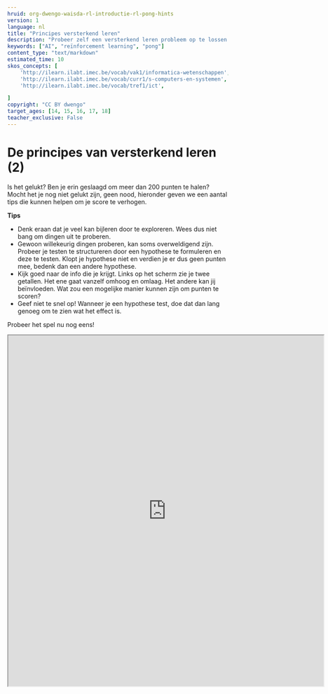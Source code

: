 ```yaml
---
hruid: org-dwengo-waisda-rl-introductie-rl-pong-hints
version: 1
language: nl
title: "Principes versterkend leren"
description: "Probeer zelf een versterkend leren probleem op te lossen."
keywords: ["AI", "reïnforcement learning", "pong"]
content_type: "text/markdown"
estimated_time: 10
skos_concepts: [
    'http://ilearn.ilabt.imec.be/vocab/vak1/informatica-wetenschappen', 
    'http://ilearn.ilabt.imec.be/vocab/curr1/s-computers-en-systemen',
    'http://ilearn.ilabt.imec.be/vocab/tref1/ict',

]
copyright: "CC BY dwengo"
target_ages: [14, 15, 16, 17, 18]
teacher_exclusive: False
---
```


# De principes van versterkend leren (2)

Is het gelukt? Ben je erin geslaagd om meer dan 200 punten te halen? Mocht het je nog niet gelukt zijn, geen nood, hieronder geven we een aantal tips die kunnen helpen om je score te verhogen.

**Tips**
- Denk eraan dat je veel kan bijleren door te exploreren. Wees dus niet bang om dingen uit te proberen.
- Gewoon willekeurig dingen proberen, kan soms overweldigend zijn. Probeer je testen te structureren door een hypothese te formuleren en deze te testen. Klopt je hypothese niet en verdien je er dus geen punten mee, bedenk dan een andere hypothese.
- Kijk goed naar de info die je krijgt. Links op het scherm zie je twee getallen. Het ene gaat vanzelf omhoog en omlaag. Het andere kan jij beïnvloeden. Wat zou een mogelijke manier kunnen zijn om punten te scoren?
- Geef niet te snel op! Wanneer je een hypothese test, doe dat dan lang genoeg om te zien wat het effect is.

Probeer het spel nu nog eens!

<iframe src="https://dwengo.org/absp" title="Voorbeeld van een convolutie" width="720px" height="800px"></iframe>